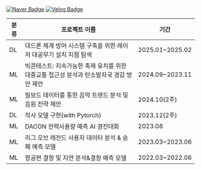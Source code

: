 <!--
**yeji4268/yeji4268** is a ✨ _special_ ✨ repository because its `README.md` (this file) appears on your GitHub profile.

Here are some ideas to get you started:

- 🔭 I’m currently working on ...
- 🌱 I’m currently learning ...
- 👯 I’m looking to collaborate on ...
- 🤔 I’m looking for help with ...
- 💬 Ask me about ...
- 📫 How to reach me: ...
- 😄 Pronouns: ...
- ⚡ Fun fact: ...
-->

[![Naver Badge](https://img.shields.io/badge/Naver-03C75A?style=flat-square&logo=Naver&logoColor=white&link=mailto:yeji4268@naver.com)](mailto:yeji4268@naver.com)  [![Velog Badge](https://img.shields.io/badge/Velog-20C997?style=flat-square&logo=Velog&logoColor=white&link=https://velog.io/@yeji4268/posts)](https://velog.io/@yeji4268/posts)<br>

|분류|프로젝트 이름|기간|
|---|---|---|
|DL|대드론 체계 방어 시스템 구축을 위한 레이저 대공무기 설치 지점 탐색|2025.01~2025.02|
|ML|빅콘테스트: 지속가능한 축제 유치를 위한 대중교통 접근성 분석과 탄소발자국 경감 방안 제안|2024.09~2023.11|
|ML|빌보드 데이터를 통한 음악 트렌드 분석 및 음원 전략 제안|2024.10(2주)|
|DL|작사 모델 구현(with Pytorch)|2023.12(2주)|
|ML|DACON 전력사용량 예측 AI 경진대회|2023.08|
|ML|리그 오브 레전드 사용자 데이터 분석 & 승패 예측 모델|2023.03~2023.06|
|ML|항공편 결항 및 지연 분석&결항 예측 모델|2022.03~2022.06|
